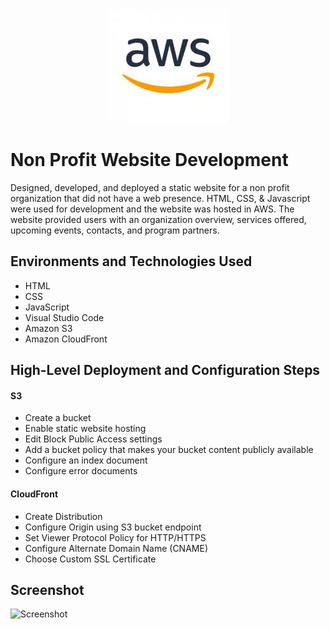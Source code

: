 <p align="center">
<!--img src="https://place-hold.it/600x200" alt="Place Holder Image"/-->
<img src="assets/aws.jpeg" alt="Amazon Web Services" />
</p>

# Non Profit Website Development  
Designed, developed, and deployed a static website for a non profit organization that did not have a web presence.  HTML, CSS, & Javascript were used for development and the website was hosted in AWS.  The website provided users with an organization overview, services offered, upcoming events, contacts, and program partners.


## Environments and Technologies Used

- HTML
- CSS
- JavaScript
- Visual Studio Code
- Amazon S3
- Amazon CloudFront

## High-Level Deployment and Configuration Steps

#### S3
- Create a bucket
- Enable static website hosting
- Edit Block Public Access settings
- Add a bucket policy that makes your bucket content publicly available
- Configure an index document
- Configure error documents

#### CloudFront
- Create Distribution
- Configure Origin using S3 bucket endpoint
- Set Viewer Protocol Policy for HTTP/HTTPS
- Configure Alternate Domain Name (CNAME)
- Choose Custom SSL Certificate

<h2>Screenshot</h2>

<p>
<img src="assets/nonprofit-web-screenshot.png" height="80%" width="80%" alt="Screenshot"/>
</p>

